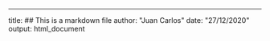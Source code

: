 ---
title: ## This is a markdown file
author: "Juan Carlos"
date: "27/12/2020"
output: html_document






